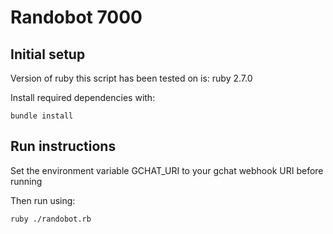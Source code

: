 # Randobot 7000

## Initial setup

Version of ruby this script has been tested on is: ruby 2.7.0

Install required dependencies with:

`bundle install`

## Run instructions

Set the environment variable GCHAT_URI to your gchat webhook URI before running

Then run using:

`ruby ./randobot.rb`


